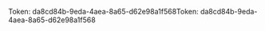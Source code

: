 <span data-ttu-id="b4fcd-101">Token: da8cd84b-9eda-4aea-8a65-d62e98a1f568</span><span class="sxs-lookup"><span data-stu-id="b4fcd-101">Token: da8cd84b-9eda-4aea-8a65-d62e98a1f568</span></span>